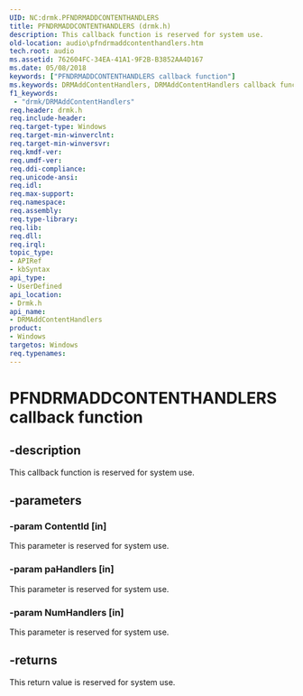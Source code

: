 ```yaml
---
UID: NC:drmk.PFNDRMADDCONTENTHANDLERS
title: PFNDRMADDCONTENTHANDLERS (drmk.h)
description: This callback function is reserved for system use.
old-location: audio\pfndrmaddcontenthandlers.htm
tech.root: audio
ms.assetid: 762604FC-34EA-41A1-9F2B-B3852AA4D167
ms.date: 05/08/2018
keywords: ["PFNDRMADDCONTENTHANDLERS callback function"]
ms.keywords: DRMAddContentHandlers, DRMAddContentHandlers callback function [Audio Devices], PFNDRMADDCONTENTHANDLERS, PFNDRMADDCONTENTHANDLERS callback, PfnDRMAddContentHandlers, PfnDRMAddContentHandlers callback function [Audio Devices], audio.pfndrmaddcontenthandlers, drmk/PfnDRMAddContentHandlers
f1_keywords:
 - "drmk/DRMAddContentHandlers"
req.header: drmk.h
req.include-header: 
req.target-type: Windows
req.target-min-winverclnt: 
req.target-min-winversvr: 
req.kmdf-ver: 
req.umdf-ver: 
req.ddi-compliance: 
req.unicode-ansi: 
req.idl: 
req.max-support: 
req.namespace: 
req.assembly: 
req.type-library: 
req.lib: 
req.dll: 
req.irql: 
topic_type:
- APIRef
- kbSyntax
api_type:
- UserDefined
api_location:
- Drmk.h
api_name:
- DRMAddContentHandlers
product:
- Windows
targetos: Windows
req.typenames: 
---
```


# PFNDRMADDCONTENTHANDLERS callback function


## -description


This callback function is reserved for system use.


## -parameters




### -param ContentId [in]

This parameter is reserved for system use.


### -param paHandlers [in]

This parameter is reserved for system use.


### -param NumHandlers [in]

This parameter is reserved for system use.


## -returns



This return value is reserved for system use.



